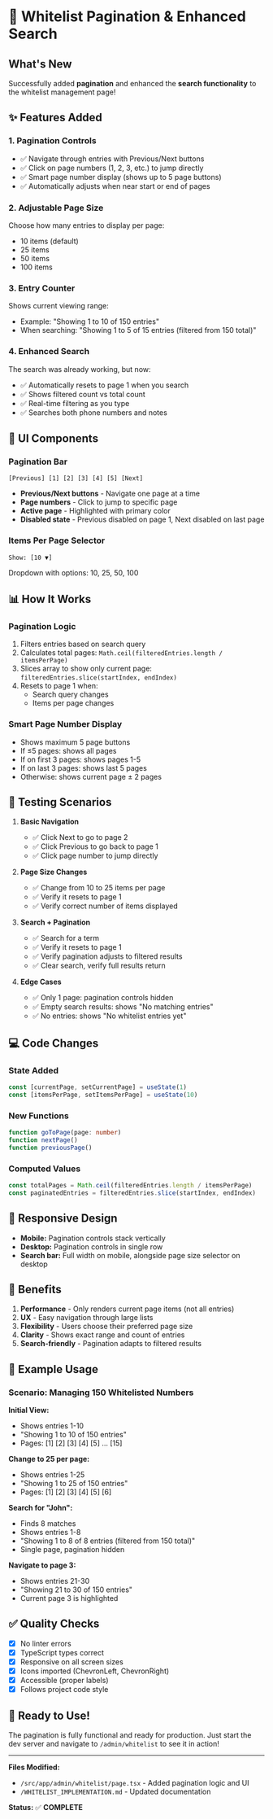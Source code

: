 # 📄 Whitelist Pagination & Enhanced Search

## What's New

Successfully added **pagination** and enhanced the **search functionality** to the whitelist management page!

## ✨ Features Added

### 1. **Pagination Controls**
- ✅ Navigate through entries with Previous/Next buttons
- ✅ Click on page numbers (1, 2, 3, etc.) to jump directly
- ✅ Smart page number display (shows up to 5 page buttons)
- ✅ Automatically adjusts when near start or end of pages

### 2. **Adjustable Page Size**
Choose how many entries to display per page:
- 10 items (default)
- 25 items
- 50 items
- 100 items

### 3. **Entry Counter**
Shows current viewing range:
- Example: "Showing 1 to 10 of 150 entries"
- When searching: "Showing 1 to 5 of 15 entries (filtered from 150 total)"

### 4. **Enhanced Search**
The search was already working, but now:
- ✅ Automatically resets to page 1 when you search
- ✅ Shows filtered count vs total count
- ✅ Real-time filtering as you type
- ✅ Searches both phone numbers and notes

## 🎨 UI Components

### Pagination Bar
```
[Previous] [1] [2] [3] [4] [5] [Next]
```

- **Previous/Next buttons** - Navigate one page at a time
- **Page numbers** - Click to jump to specific page
- **Active page** - Highlighted with primary color
- **Disabled state** - Previous disabled on page 1, Next disabled on last page

### Items Per Page Selector
```
Show: [10 ▼]
```
Dropdown with options: 10, 25, 50, 100

## 📊 How It Works

### Pagination Logic
1. Filters entries based on search query
2. Calculates total pages: `Math.ceil(filteredEntries.length / itemsPerPage)`
3. Slices array to show only current page: `filteredEntries.slice(startIndex, endIndex)`
4. Resets to page 1 when:
   - Search query changes
   - Items per page changes

### Smart Page Number Display
- Shows maximum 5 page buttons
- If ≤5 pages: shows all pages
- If on first 3 pages: shows pages 1-5
- If on last 3 pages: shows last 5 pages
- Otherwise: shows current page ± 2 pages

## 🧪 Testing Scenarios

1. **Basic Navigation**
   - ✅ Click Next to go to page 2
   - ✅ Click Previous to go back to page 1
   - ✅ Click page number to jump directly

2. **Page Size Changes**
   - ✅ Change from 10 to 25 items per page
   - ✅ Verify it resets to page 1
   - ✅ Verify correct number of items displayed

3. **Search + Pagination**
   - ✅ Search for a term
   - ✅ Verify it resets to page 1
   - ✅ Verify pagination adjusts to filtered results
   - ✅ Clear search, verify full results return

4. **Edge Cases**
   - ✅ Only 1 page: pagination controls hidden
   - ✅ Empty search results: shows "No matching entries"
   - ✅ No entries: shows "No whitelist entries yet"

## 💻 Code Changes

### State Added
```typescript
const [currentPage, setCurrentPage] = useState(1)
const [itemsPerPage, setItemsPerPage] = useState(10)
```

### New Functions
```typescript
function goToPage(page: number)
function nextPage()
function previousPage()
```

### Computed Values
```typescript
const totalPages = Math.ceil(filteredEntries.length / itemsPerPage)
const paginatedEntries = filteredEntries.slice(startIndex, endIndex)
```

## 📱 Responsive Design

- **Mobile:** Pagination controls stack vertically
- **Desktop:** Pagination controls in single row
- **Search bar:** Full width on mobile, alongside page size selector on desktop

## 🎯 Benefits

1. **Performance** - Only renders current page items (not all entries)
2. **UX** - Easy navigation through large lists
3. **Flexibility** - Users choose their preferred page size
4. **Clarity** - Shows exact range and count of entries
5. **Search-friendly** - Pagination adapts to filtered results

## 📝 Example Usage

### Scenario: Managing 150 Whitelisted Numbers

**Initial View:**
- Shows entries 1-10
- "Showing 1 to 10 of 150 entries"
- Pages: [1] [2] [3] [4] [5] ... [15]

**Change to 25 per page:**
- Shows entries 1-25
- "Showing 1 to 25 of 150 entries"
- Pages: [1] [2] [3] [4] [5] [6]

**Search for "John":**
- Finds 8 matches
- Shows entries 1-8
- "Showing 1 to 8 of 8 entries (filtered from 150 total)"
- Single page, pagination hidden

**Navigate to page 3:**
- Shows entries 21-30
- "Showing 21 to 30 of 150 entries"
- Current page 3 is highlighted

## ✅ Quality Checks

- [x] No linter errors
- [x] TypeScript types correct
- [x] Responsive on all screen sizes
- [x] Icons imported (ChevronLeft, ChevronRight)
- [x] Accessible (proper labels)
- [x] Follows project code style

## 🚀 Ready to Use!

The pagination is fully functional and ready for production. Just start the dev server and navigate to `/admin/whitelist` to see it in action!

---

**Files Modified:**
- `/src/app/admin/whitelist/page.tsx` - Added pagination logic and UI
- `/WHITELIST_IMPLEMENTATION.md` - Updated documentation

**Status:** ✅ **COMPLETE**

